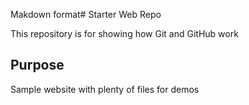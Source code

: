 Makdown format# Starter Web Repo

This repository is for showing how Git and GitHub work

## Purpose

Sample website with plenty of files for demos